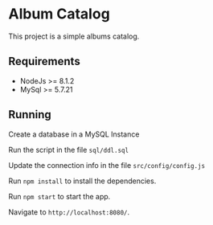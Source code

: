 # Album Catalog

This project is a simple albums catalog.

## Requirements

* NodeJs >= 8.1.2
* MySql >= 5.7.21

## Running 

Create a database in a MySQL Instance

Run the script in the file `sql/ddl.sql`

Update the connection info in the file `src/config/config.js`

Run `npm install` to install the dependencies.

Run `npm start` to start the app.

Navigate to `http://localhost:8080/`.

